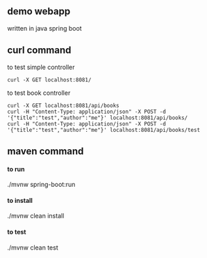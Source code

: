 ## demo webapp
written in java spring boot

## curl command
to test simple controller
```
curl -X GET localhost:8081/
```
to test book controller
```
curl -X GET localhost:8081/api/books
curl -H "Content-Type: application/json" -X POST -d '{"title":"test","author":"me"}' localhost:8081/api/books/
curl -H "Content-Type: application/json" -X POST -d '{"title":"test","author":"me"}' localhost:8081/api/books/test
```

## maven command
#### to run
./mvnw spring-boot:run
#### to install
./mvnw clean install
#### to test
./mvnw clean test